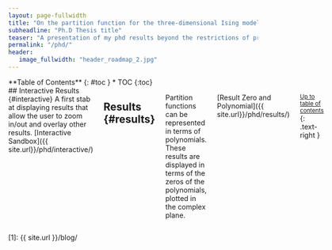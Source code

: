 ```yaml
---
layout: page-fullwidth
title: "On the partition function for the three-dimensional Ising model"
subheadline: "Ph.D Thesis title"
teaser: "A presentation of my phd results beyond the restrictions of printed paper..."
permalink: "/phd/"
header:
   image_fullwidth: "header_roadmap_2.jpg"
---
```

<div class="row">
<div class="medium-4 medium-push-8 columns" markdown="1">
<div class="panel radius" markdown="1">
**Table of Contents**
{: #toc }
*  TOC
{:toc}
</div>
</div><!-- /.medium-4.columns -->



<div class="medium-8 medium-pull-4 columns" markdown="1">
## Interactive Results {#interactive}
A first stab at displaying results that allow the user to zoom in/out and overlay other results. [Interactive Sandbox]({{ site.url}}/phd/interactive/)

## Results {#results}
Partition functions can be represented in terms of polynomials. These results are displayed in terms of the zeros of the polynomials, plotted in the complex plane.

[Result Zero and Polynomial]({{ site.url}}/phd/results/)


<small markdown="1">[Up to table of contents](#toc)</small>
{: .text-right }


</div><!-- /.medium-8.columns -->
</div><!-- /.row -->

 [1]: {{ site.url }}/blog/
